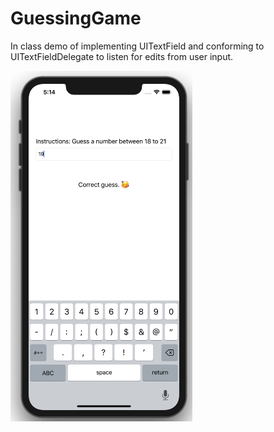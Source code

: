 # GuessingGame

In class demo of implementing UITextField and conforming to UITextFieldDelegate to listen for edits from user input. 

![guessing game screenshot](Assets/guessing-game.png)  
